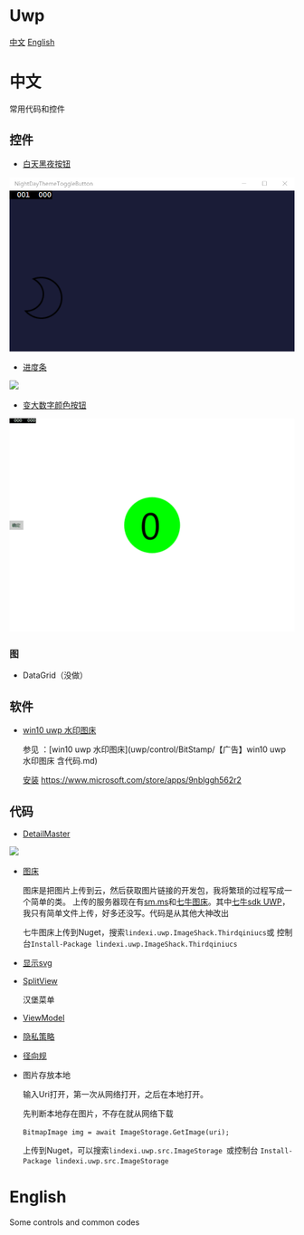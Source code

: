 ﻿# Uwp

[中文](#中文)
[English](#English)

# 中文

常用代码和控件

## 控件

 - [白天黑夜按钮](uwp/control/NightDayThemeToggleButton)

 ![](uwp/control/NightDayThemeToggleButton/NightDayThemeToggleButton/Assets/NightDayThemeToggleButton.gif)

 - [进度条](uwp/control/Progress)

 ![](http://img.blog.csdn.net/20160815151046014)

 - [变大数字颜色按钮](uwp/control/RountGradualFigure)

 ![](uwp/control/RountGradualFigure/RountGradualFigure/Assets/RountGradual.gif)

### 图

 - DataGrid（没做）

## 软件

 - [win10 uwp 水印图床](uwp/control/BitStamp)

   参见 ：[win10 uwp 水印图床](uwp/control/BitStamp/【广告】win10 uwp 水印图床 含代码.md)

   [安装](ms-windows-store://pdp/?productid=9nblggh562r2) https://www.microsoft.com/store/apps/9nblggh562r2

## 代码

 - [DetailMaster](uwp/src/DetailMaster)

 ![](http://img.blog.csdn.net/20160806130438076)

 - [图床](uwp/src/Imageshack)

   图床是把图片上传到云，然后获取图片链接的开发包，我将繁琐的过程写成一个简单的类。
   上传的服务器现在有[sm.ms](https://sm.ms/)和[七牛图床](http://www.qiniu.com/)。其中[七牛sdk UWP](uwp/src/Imageshack/cloundes)，
   我只有简单文件上传，好多还没写。代码是从其他大神改出

   七牛图床上传到Nuget，搜索`lindexi.uwp.ImageShack.Thirdqiniucs`或
   控制台`Install-Package lindexi.uwp.ImageShack.Thirdqiniucs`


 - [显示svg](uwp/src/ScalableVectorGraphic)

 - [SplitView](uwp/src/SplitView)
   
   汉堡菜单

 - [ViewModel](uwp/src/ViewModel)

 - [隐私策略](uwp/src/隐私策略)

 - [径向规](uwp/src/RadialGauge)

 - 图片存放本地
   
   输入Uri打开，第一次从网络打开，之后在本地打开。

   先判断本地存在图片，不存在就从网络下载

   `BitmapImage img = await ImageStorage.GetImage(uri);`

   上传到Nuget，可以搜索`lindexi.uwp.src.ImageStorage `或控制台
   `Install-Package lindexi.uwp.src.ImageStorage`

# English

Some controls and common codes



